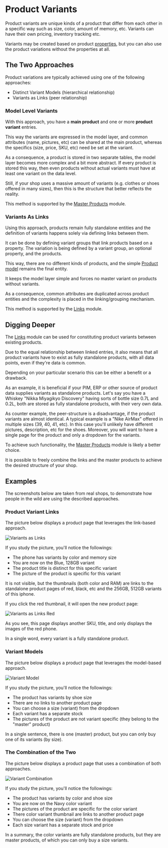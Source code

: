 # Product Variants

Product variants are unique kinds of a product that differ from each other in
a specific way such as size, color, amount of memory, etc. Variants can have
their own pricing, inventory tracking etc.

Variants may be created based on product [properties](properties.md),
but you can also use the product variations without the properties at all.

## The Two Approaches

Product variations are typically achieved using one of the following approaches:

- Distinct Variant Models (hierarchical relationship)
- Variants as Links (peer relationship)

### Model Level Variants

With this approach, you have a **main product** and one or more **product variant** entries.

This way the variants are expressed in the model layer, and common attributes
(name, pictures, etc) can be shared at the main product, whereas
the specifics (size, price, SKU, etc) need be set at the variant.

As a consequence, a product is stored in two separate tables, the model layer
becomes more complex and a bit more abstract. If every product is stored this
way, then even products without actual variants must have at least one variant
on the data level.

Still, if your shop uses a massive amount of variants
(e.g. clothes or shoes offered in many sizes), then this is the structure that
better reflects the reality.

This method is supported by the [Master Products](master-products.md) module.

### Variants As Links

Using this approach, products remain fully standalone entities and the definition
of variants happens solely via defining links between them.

It can be done by defining variant groups that link products based on a property.
The variation is being defined by a variant group, an optional property, and
the products.

This way, there are no different kinds of products, and the simple
[Product model](products.md) remains the final entity.

It keeps the model layer simple and forces no master variant on products without variants.

As a consequence, common attributes are duplicated across product entities and the
complexity is placed in the linking/grouping mechanism.

This method is supported by the [Links](links.md) module.

## Digging Deeper

The [Links](links.md) module can be used for constituting product variants between existing products.

Due to the equal relationship between linked entries, it also means that all
product variants have to exist as fully standalone products, with all data points,
even if they're data is common.

Depending on your particular scenario this can be either a benefit or a drawback.

As an example, it is beneficial if your PIM, ERP or other source of product data
supplies variants as standalone products. Let's say you have a Whiskey
"Nikka Miyagikyo Discovery" having sorts of bottle size 0.7L and 0.2L,
both are stored as fully standalone products, with their very own data.

As counter example, the peer-structure is a disadvantage, if the product
variants are almost identical. A typical example is a "Nike AirMax" offered
in multiple sizes (39, 40, 41, etc). In this case you'll unlikely have
different pictures, description, etc for the shoes. Moreover, you will
want to have a single page for the product and only a dropdown for the variants.

To achieve such functionality, the [Master Products](master-products.md) module
is likely a better choice.

It is possible to freely combine the links and the master products to achieve
the desired structure of your shop.

## Examples

The screenshots below are taken from real shops, to demonstrate how people
in the wild are using the described approaches.

### Product Variant Links

The picture below displays a product page that leverages the link-based approach.

![Variants as Links](img/_variant_links.png)

If you study the picture, you'll notice the followings:

- The phone has variants by color and memory size
- You are now on the Blue, 128GB variant
- The product title is distinct for this specific variant
- The picture of the product is specific for this variant

It is not visible, but the thumbnails (both color and RAM) are links to the
standalone product pages of red, black, etc and the 256GB, 512GB variants
of this iphone.

If you click the red thumbnail, it will open the new product page:

![Variants as Links Red](img/_variant_links2.png)

As you see, this page displays another SKU, title, and only displays the images of the red phone.

In a single word, every variant is a fully standalone product.

### Variant Models

The picture below displays a product page that leverages the model-based approach.

![Variant Model](img/_variant_model.png)

If you study the picture, you'll notice the followings:

- The product has variants by shoe size
- There are no links to another product page
- You can choose a size (variant) from the dropdown
- Each variant has a separate stock
- The pictures of the product are not variant specific (they belong to the "master" product)

In a single sentence, there is one (master) product, but you can only buy one of its variants (by size).

### The Combination of the Two

The picture below displays a product page that uses a combination of both approaches.

![Variant Combination](img/_variant_combination.png)

If you study the picture, you'll notice the followings:

- The product has variants by color and shoe size
- You are now on the Navy color variant
- The pictures of the product are specific for the color variant
- There color variant thumbnail are links to another product page
- You can choose the size (variant) from the dropdown
- Each size variant has a separate stock and price

In a summary, the color variants are fully standalone products, but they
are master products, of which you can only buy a size variants.
